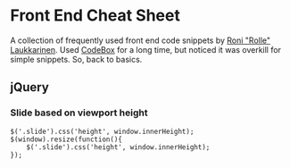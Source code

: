 # Front End Cheat Sheet

A collection of frequently used front end code snippets by [Roni "Rolle" Laukkarinen](http://www.twitter.com/rolle). Used [CodeBox](http://www.shpakovski.com/codebox/) for a long time, but noticed it was overkill for simple snippets. So, back to basics.

## jQuery

### Slide based on viewport height

    $('.slide').css('height', window.innerHeight);
    $(window).resize(function(){
        $('.slide').css('height', window.innerHeight);
    });
